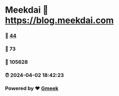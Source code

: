# Meekdai :link: https://blog.meekdai.com 
### :page_facing_up: [44](https://blog.meekdai.com/tag.html) 
### :speech_balloon: 73 
### :hibiscus: 105628 
### :alarm_clock: 2024-04-02 18:42:23 
### Powered by :heart: [Gmeek](https://github.com/Meekdai/Gmeek)
